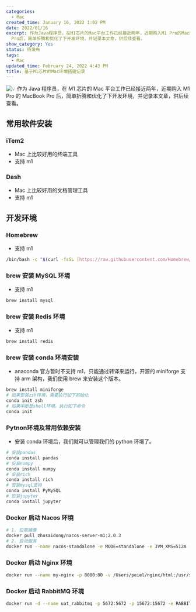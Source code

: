 ```yaml
---
categories:
  - Mac
created_time: January 16, 2022 1:02 PM
date: 2022/01/16
excerpt: 作为Java程序员，在M1芯片的Mac平台工作已经接近两年，近期购入M1 Pro的MacBook
  Pro后，简单折腾和优化了下开发环境，并记录本文章，供后续查看。
show_category: Yes
status: 待发布
tags:
  - Mac
updated_time: February 24, 2022 4:43 PM
title: 基于M1芯片的Mac环境搭建记录
---
```



<aside>

<img class="emoji" draggable="false" alt="💡" src="https://twemoji.maxcdn.com/v/13.1.0/72x72/1f4a1.png"/> 作为 Java 程序员，在 M1 芯片的 Mac 平台工作已经接近两年，近期购入 M1 Pro 的 MacBook Pro 后，简单折腾和优化了下开发环境，并记录本文章，供后续查看。
</aside>

## 常用软件安装

### iTem2

- Mac 上比较好用的终端工具
- 支持 m1

### Dash

- Mac 上比较好用的文档管理工具
- 支持 m1

## 开发环境

### Homebrew

- 支持 m1

```bash
/bin/bash -c "$(curl -fsSL [https://raw.githubusercontent.com/Homebrew/install/HEAD/install.sh](https://raw.githubusercontent.com/Homebrew/install/HEAD/install.sh))"
```

### brew 安装 MySQL 环境

- 支持 m1

```bash
brew install mysql
```

### brew 安装 Redis 环境

- 支持 m1

```bash
brew install redis
```

### brew 安装 conda 环境安装

- anaconda 官方暂时不支持 m1，只能通过转译来运行，开源的 miniforge 支持 arm 架构，我们使用 brew 来安装这个版本。

```bash
brew install miniforge
# 如果安装zsh环境，需要执行如下初始化
conda init zsh
# 如果中断是shell环境，执行如下命令
conda init
```

### Pytnon环境及常用依赖安装

- 安装 conda 环境后，我们就可以管理我们的 python 环境了。

```bash
# 安装pandas
conda install pandas
# 安装numpy
conda install numpy
# 安装rich
conda install rich
# 安装mysql支持
conda install PyMySQL
# 安装jupyter
conda install jupyter
```

### Docker 启动 Nacos 环境

```bash
# 1. 拉取镜像
docker pull zhusaidong/nacos-server-m1:2.0.3
# 2. 启动服务
docker run --name nacos-standalone -e MODE=standalone -e JVM_XMS=512m -e JVM_XMX=512m -e JVM_XMN=256m -p 8848:8848 -d zhusaidong/nacos-server-m1:2.0.3
```

### Docker 启动 Nginx 环境

```bash
docker run --name my-nginx -p 8080:80 -v /Users/peiel/nginx/html:/usr/share/nginx/html -v /Users/peiel/nginx/conf/nginx.conf:/etc/nginx/nginx.conf -v /Users/peiel/nginx/conf.d/default.conf:/etc/nginx/conf.d/default.conf -v /Users/peiel/nginx/logs:/var/log/nginx -d nginx
```

### Docker 启动 RabbitMQ 环境

```bash
docker run -d --name uat_rabbitmq -p 5672:5672 -p 15672:15672 -e RABBITMQ_DEFAULT_USER=guest -e RABBITMQ_DEFAULT_PASS=guest rabbitmq:3-management
```